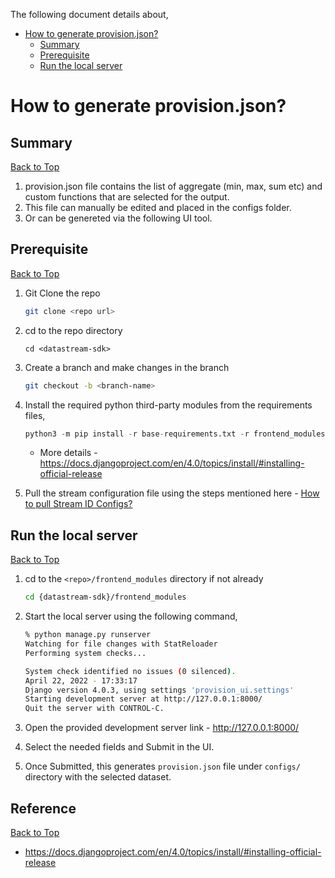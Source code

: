 <div id="top"></div>

The following document details about, 

+ [How to generate provision.json?](#how-to-generate-provisionjson)
    - [Summary](#summary)
    - [Prerequisite](#prerequisite)
    - [Run the local server](#run-the-local-server)


# How to generate provision.json?

## Summary 
<p align="left"><a href="#top">Back to Top</a></p>

1. provision.json file contains the list of aggregate (min, max, sum etc) and custom functions that are selected for the output. 
2. This file can manually be edited and placed in the configs folder. 
3. Or can be genereted via the following UI tool.

## Prerequisite
<p align="left"><a href="#top">Back to Top</a></p>

1. Git Clone the repo

    ```bash
    git clone <repo url>
    ```

2. cd to the repo directory

    ```
    cd <datastream-sdk>
    ```

3. Create a branch and make changes in the branch

    ```bash
    git checkout -b <branch-name>
    ```

4. Install the required python third-party modules from the requirements files,

    ```python
    python3 -m pip install -r base-requirements.txt -r frontend_modules/requirements.txt
    ```

    - More details - https://docs.djangoproject.com/en/4.0/topics/install/#installing-official-release


5. Pull the stream configuration file using the steps mentioned here - [How to pull Stream ID Configs?](config-setup-stream.md)

## Run the local server
<p align="left"><a href="#top">Back to Top</a></p>

1. cd to the `<repo>/frontend_modules` directory if not already

    ```bash
    cd {datastream-sdk}/frontend_modules
    ```

2. Start the local server using the following command, 

    ```bash
    % python manage.py runserver
    Watching for file changes with StatReloader
    Performing system checks...

    System check identified no issues (0 silenced).
    April 22, 2022 - 17:33:17
    Django version 4.0.3, using settings 'provision_ui.settings'
    Starting development server at http://127.0.0.1:8000/
    Quit the server with CONTROL-C.
    ```

3. Open the provided development server link - http://127.0.0.1:8000/

4. Select the needed fields and Submit in the UI.

5. Once Submitted, this generates `provision.json` file under `configs/` directory with the selected dataset. 

## Reference
<p align="left"><a href="#top">Back to Top</a></p>

-  https://docs.djangoproject.com/en/4.0/topics/install/#installing-official-release